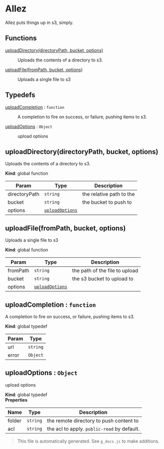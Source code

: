 # Allez

Allez puts things up in s3, simply.

## Functions

<dl>
<dt><a href="#uploadDirectory">uploadDirectory(directoryPath, bucket, options)</a></dt>
<dd><p>Uploads the contents of a directory to s3.</p>
</dd>
<dt><a href="#uploadFile">uploadFile(fromPath, bucket, options)</a></dt>
<dd><p>Uploads a single file to s3</p>
</dd>
</dl>

## Typedefs

<dl>
<dt><a href="#uploadCompletion">uploadCompletion</a> : <code>function</code></dt>
<dd><p>A completion to fire on success, or failure, pushing items to s3.</p>
</dd>
<dt><a href="#uploadOptions">uploadOptions</a> : <code>Object</code></dt>
<dd><p>upload options</p>
</dd>
</dl>

<a name="uploadDirectory"></a>

## uploadDirectory(directoryPath, bucket, options)
Uploads the contents of a directory to s3.

**Kind**: global function  

| Param | Type | Description |
| --- | --- | --- |
| directoryPath | <code>string</code> | the relative path to the |
| bucket | <code>string</code> | the bucket to push to |
| options | [<code>uploadOptions</code>](#uploadOptions) |  |

<a name="uploadFile"></a>

## uploadFile(fromPath, bucket, options)
Uploads a single file to s3

**Kind**: global function  

| Param | Type | Description |
| --- | --- | --- |
| fromPath | <code>string</code> | the path of the file to upload |
| bucket | <code>string</code> | the s3 bucket to upload to |
| options | [<code>uploadOptions</code>](#uploadOptions) |  |

<a name="uploadCompletion"></a>

## uploadCompletion : <code>function</code>
A completion to fire on success, or failure, pushing items to s3.

**Kind**: global typedef  

| Param | Type |
| --- | --- |
| url | <code>string</code> | 
| error | <code>Object</code> | 

<a name="uploadOptions"></a>

## uploadOptions : <code>Object</code>
upload options

**Kind**: global typedef  
**Properties**

| Name | Type | Description |
| --- | --- | --- |
| folder | <code>string</code> | the remote directory to push content to |
| acl | <code>string</code> | the acl to apply. `public-read` by default. |

> This file is automatically generated. See `g_docs.js` to make additions.